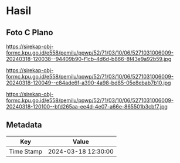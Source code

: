 # Hasil

## Foto C Plano

https://sirekap-obj-formc.kpu.go.id/e558/pemilu/ppwp/52/71/03/10/06/5271031006009-20240318-120038--94409b90-f1cb-4d6d-b866-8f43e9a92b59.jpg

https://sirekap-obj-formc.kpu.go.id/e558/pemilu/ppwp/52/71/03/10/06/5271031006009-20240318-120049--c84ade6f-a390-4a98-bd85-05e8ebab7b10.jpg

https://sirekap-obj-formc.kpu.go.id/e558/pemilu/ppwp/52/71/03/10/06/5271031006009-20240318-120100--bfd265aa-ee4d-4e07-a66e-865501b3cbf7.jpg


## Metadata

| Key        | Value               |
| ---------- | ------------------- |
| Time Stamp | 2024-03-18 12:30:00 |



